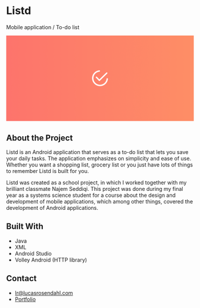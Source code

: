 <br />
<h1 align="left">Listd</h1>
<p align="left">Mobile application / To-do list</p>

<img src="https://github.com/Luchkiin/portfolio-v3/blob/master/images/works/listd/listd_image_big.png" alt="Listd  - Project Overview" width="Auto" height="Auto">

## About the Project

Listd is an Android application that serves as a to-do list that lets you save your daily tasks. The application emphasizes on simplicity and ease of use. Whether you want a shopping list, grocery list or you just have lots of things to remember Listd is built for you.

Listd was created as a school project, in which I worked together with my brilliant classmate Najem Seddiqi. This project was done during my final year as a systems science student for a course about the design and development of mobile applications, which among other things, covered the development of Android applications.

## Built With
* Java
* XML
* Android Studio
* Volley Android (HTTP library)

## Contact
* <a href="mailto:lr@lucasrosendahl.com">lr@lucasrosendahl.com</a>
* <a href="https://lucasrosendahl.com" target="_blank">Portfolio</a>
